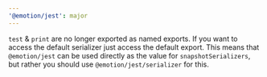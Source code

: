 ```yaml
---
'@emotion/jest': major
---
```


`test` & `print` are no longer exported as named exports. If you want to access the default serializer just access the default export. This means that `@emotion/jest` can be used directly as the value for `snapshotSerializers`, but rather you should use `@emotion/jest/serializer` for this.
